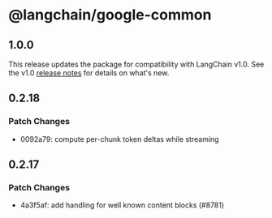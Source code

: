 # @langchain/google-common

## 1.0.0

This release updates the package for compatibility with LangChain v1.0. See the v1.0 [release notes](https://docs.langchain.com/oss/javascript/releases/langchain-v1) for details on what's new.

## 0.2.18

### Patch Changes

- 0092a79: compute per-chunk token deltas while streaming

## 0.2.17

### Patch Changes

- 4a3f5af: add handling for well known content blocks (#8781)
